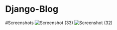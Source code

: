 # Django-Blog
#Screenshots
![Screenshot (33)](https://user-images.githubusercontent.com/95761721/220951206-364f9348-4d82-42ba-aca5-593e832f8fe9.png)
![Screenshot (32)](https://user-images.githubusercontent.com/95761721/220951313-ad1f1b3f-1d5b-46b4-869d-61e1eac58b11.png)
